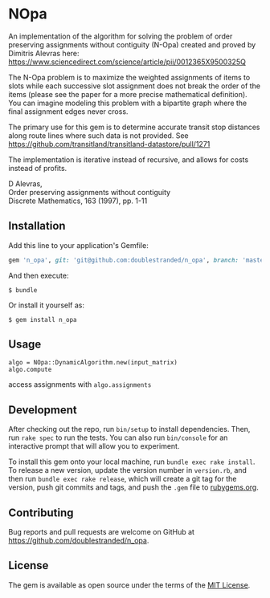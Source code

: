 # NOpa

An implementation of the algorithm for solving the problem of order preserving assignments without contiguity (N-Opa) created and proved by Dimitris Alevras here:
https://www.sciencedirect.com/science/article/pii/0012365X9500325Q

The N-Opa problem is to maximize the weighted assignments of items to slots while each
successive slot assignment does not break the order of the items (please see the paper for a more precise mathematical definition). You can imagine modeling this problem with a bipartite graph where the final assignment edges never cross.

The primary use for this gem is to determine accurate transit stop distances along route lines where such data is not provided. See https://github.com/transitland/transitland-datastore/pull/1271

The implementation is iterative instead of recursive, and allows for costs instead of profits.

D Alevras,  
Order preserving assignments without contiguity  
Discrete Mathematics, 163 (1997), pp. 1-11

## Installation

Add this line to your application's Gemfile:

```ruby
gem 'n_opa', git: 'git@github.com:doublestranded/n_opa', branch: 'master'
```

And then execute:

    $ bundle

Or install it yourself as:

    $ gem install n_opa

## Usage

```
algo = NOpa::DynamicAlgorithm.new(input_matrix)
algo.compute
```

access assignments with `algo.assignments`

## Development

After checking out the repo, run `bin/setup` to install dependencies. Then, run `rake spec` to run the tests. You can also run `bin/console` for an interactive prompt that will allow you to experiment.

To install this gem onto your local machine, run `bundle exec rake install`. To release a new version, update the version number in `version.rb`, and then run `bundle exec rake release`, which will create a git tag for the version, push git commits and tags, and push the `.gem` file to [rubygems.org](https://rubygems.org).

## Contributing

Bug reports and pull requests are welcome on GitHub at https://github.com/doublestranded/n_opa.

## License

The gem is available as open source under the terms of the [MIT License](https://opensource.org/licenses/MIT).
